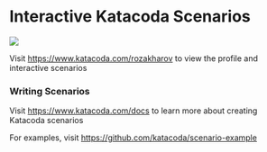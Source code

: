 # Interactive Katacoda Scenarios

[![](http://shields.katacoda.com/katacoda/rozakharov/count.svg)](https://www.katacoda.com/rozakharov "Get your profile on Katacoda.com")

Visit https://www.katacoda.com/rozakharov to view the profile and interactive scenarios

### Writing Scenarios
Visit https://www.katacoda.com/docs to learn more about creating Katacoda scenarios

For examples, visit https://github.com/katacoda/scenario-example
